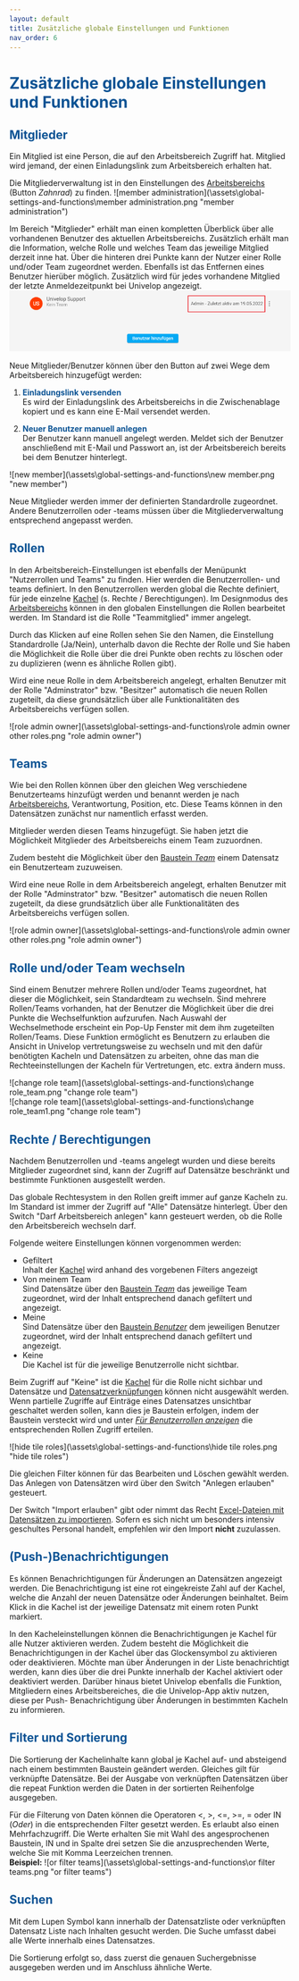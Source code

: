 ```yaml
---
layout: default
title: Zusätzliche globale Einstellungen und Funktionen
nav_order: 6
---
```


# <span style="color:#0b5394">**Zusätzliche globale Einstellungen und Funktionen**</span>

## <span style="color:#0b5394">Mitglieder</span>

Ein Mitglied ist eine Person, die auf den Arbeitsbereich Zugriff hat.
Mitglied wird jemand, der einen Einladungslink zum Arbeitsbereich erhalten hat.

Die Mitgliederverwaltung ist in den Einstellungen des
[Arbeitsbereichs](/docs/software-structure.html#arbeitsbereiche)
(Button *Zahnrad*) zu finden.
![member administration](\assets\global-settings-and-functions\member administration.png "member administration")

Im Bereich "Mitglieder" erhält man einen kompletten Überblick über alle vorhandenen Benutzer des aktuellen Arbeitsbereichs. Zusätzlich erhält man die Information, welche Rolle und welches Team das jeweilige Mitglied derzeit inne hat. Über die hinteren drei Punkte kann der Nutzer einer Rolle und/oder Team zugeordnet werden. Ebenfalls ist das Entfernen eines Benutzer hierüber möglich. Zusätzlich wird für jedes vorhandene Mitglied der letzte Anmeldezeitpunkt bei Univelop
angezeigt. 
![members](\assets\global-settings-and-functions\members.png "members")

Neue Mitglieder/Benutzer können über den Button auf zwei Wege dem Arbeitsbereich hinzugefügt werden:

1. <span style="color:#0b5394">**Einladungslink versenden**</span>  
    Es wird der Einladungslink des Arbeitsbereichs in die Zwischenablage kopiert und es kann
    eine E-Mail versendet werden.

2. <span style="color:#0b5394">**Neuer Benutzer manuell anlegen**</span>  
    Der Benutzer kann manuell angelegt werden. Meldet sich der Benutzer anschließend mit E-Mail
    und Passwort an, ist der Arbeitsbereich bereits bei dem Benutzer hinterlegt.

![new member](\assets\global-settings-and-functions\new member.png "new member")

Neue Mitglieder werden immer der definierten Standardrolle zugeordnet. Andere Benutzerrollen
oder -teams müssen über die Mitgliederverwaltung entsprechend angepasst werden.

## <span style="color:#0b5394">Rollen</span>

In den Arbeitsbereich-Einstellungen ist ebenfalls der Menüpunkt "Nutzerrollen und Teams" zu
finden. Hier werden die Benutzerrollen- und teams definiert. In den Benutzerrollen werden
global die Rechte definiert, für jede einzelne
[Kachel](/docs/software-structure.html#kacheln)
(s. Rechte / Berechtigungen). Im Designmodus des
[Arbeitsbereichs](/docs/software-structure.html#arbeitsbereiche)
können  in den globalen Einstellungen die Rollen bearbeitet werden. Im Standard
ist die Rolle "Teammitglied" immer angelegt.

Durch das Klicken auf eine Rollen sehen Sie den Namen, die Einstellung Standardrolle (Ja/Nein),
unterhalb davon die Rechte der Rolle und Sie haben die Möglichkeit die Rolle über die drei Punkte
oben rechts zu löschen oder zu duplizieren (wenn es ähnliche Rollen gibt).

Wird eine neue Rolle in dem Arbeitsbereich angelegt, erhalten Benutzer mit der Rolle "Adminstrator" bzw.
"Besitzer" automatisch die neuen Rollen zugeteilt, da diese grundsätzlich über alle Funktionalitäten
des Arbeitsbereichs verfügen sollen.

![role admin owner](\assets\global-settings-and-functions\role admin owner other roles.png "role admin owner")

## <span style="color:#0b5394">Teams</span>

Wie bei den Rollen können über den gleichen Weg verschiedene Benutzerteams hinzufügt werden und benannt
werden je nach
[Arbeitsbereichs](/docs/software-structure.html#arbeitsbereiche),
Verantwortung, Position, etc. Diese Teams können in den Datensätzen zunächst nur namentlich erfasst werden.

Mitglieder werden diesen Teams hinzugefügt. Sie haben jetzt die Möglichkeit Mitglieder des Arbeitsbereichs
einem Team zuzuordnen.

Zudem besteht die Möglichkeit über den
[Baustein *Team*](/docs/record-spec-settings/grand-childs-form/team.html)
einem Datensatz ein Benutzerteam zuzuweisen.

Wird eine neue Rolle in dem Arbeitsbereich angelegt, erhalten Benutzer mit der Rolle "Adminstrator" bzw.
"Besitzer" automatisch die neuen Rollen zugeteilt, da diese grundsätzlich über alle Funktionalitäten
des Arbeitsbereichs verfügen sollen.

![role admin owner](\assets\global-settings-and-functions\role admin owner other roles.png "role admin owner")

## <span style="color:#0b5394">Rolle und/oder Team wechseln</span>

Sind einem Benutzer mehrere Rollen und/oder Teams zugeordnet, hat dieser die Möglichkeit, sein Standardteam zu wechseln.
Sind mehrere Rollen/Teams vorhanden, hat der Benutzer die Möglichkeit über die drei Punkte die Wechselfunktion aufzurufen.
Nach Auswahl der Wechselmethode erscheint ein Pop-Up Fenster mit dem ihm zugeteilten Rollen/Teams. Diese Funktion ermöglicht
es Benutzern zu erlauben die Ansicht in Univelop vertretungsweise zu wechseln und mit den dafür benötigten Kacheln und
Datensätzen zu arbeiten, ohne das man die Rechteeinstellungen der Kacheln für Vertretungen, etc. extra ändern muss.

![change role team](\assets\global-settings-and-functions\change role_team.png "change role team")  
![change role team](\assets\global-settings-and-functions\change role_team1.png "change role team")
## <span style="color:#0b5394">Rechte / Berechtigungen</span>

Nachdem Benutzerrollen und -teams angelegt wurden und diese bereits Mitglieder zugeordnet sind, kann
der Zugriff auf Datensätze beschränkt und bestimmte Funktionen ausgestellt werden.

Das globale Rechtesystem in den Rollen greift immer auf ganze Kacheln zu. Im Standard ist immer der
Zugriff auf "Alle" Datensätze hinterlegt.
Über den Switch "Darf Arbeitsbereich anlegen" kann gesteuert werden, ob die Rolle den Arbeitsbereich
wechseln darf.

Folgende weitere Einstellungen können vorgenommen werden:
- Gefiltert  
    Inhalt der
    [Kachel](/docs/software-structure.html#kacheln)
    wird anhand des vorgebenen Filters angezeigt
- Von meinem Team  
    Sind Datensätze über den
    [Baustein *Team*](/docs/record-spec-settings/grand-childs-form/team.html)
    das jeweilige Team zugeordnet, wird der Inhalt entsprechend danach gefiltert und angezeigt.
- Meine  
    Sind Datensätze über den
    [Baustein *Benutzer*](/docs/record-spec-settings/grand-childs-form/user.html)
    dem jeweiligen Benutzer zugeordnet, wird der Inhalt entsprechend danach gefiltert und angezeigt.
- Keine  
    Die Kachel ist für die jeweilige Benutzerrolle nicht sichtbar.


Beim Zugriff auf "Keine" ist die
[Kachel](/docs/software-structure.html#kacheln)
für die Rolle nicht sichbar und Datensätze und
[Datensatzverknüpfungen](/docs/link-lists.html)
können nicht ausgewählt werden. Wenn partielle Zugriffe auf Einträge eines Datensatzes unsichtbar
geschaltet werden sollen, kann dies je Baustein erfolgen, indem der Baustein versteckt wird und unter
[*Für Benutzerrollen anzeigen*](/docs/design-mode-settings.html#kachel)
die entsprechenden Rollen Zugriff erteilen.

![hide tile roles](\assets\global-settings-and-functions\hide tile roles.png "hide tile roles")

Die gleichen Filter können für das Bearbeiten und Löschen gewählt werden. Das Anlegen von Datensätzen
wird über den Switch "Anlegen erlauben" gesteuert.

Der Switch "Import erlauben" gibt oder nimmt das Recht
[Excel-Dateien mit Datensätzen zu importieren](/docs/import-export.html#datens%C3%A4tze-und-inhalte).
Sofern es sich nicht um besonders intensiv geschultes Personal handelt, empfehlen wir den Import **nicht**
zuzulassen.

## <span style="color:#0b5394">(Push-)Benachrichtigungen</span>

Es können Benachrichtigungen für Änderungen an Datensätzen angezeigt werden. Die Benachrichtigung ist
eine rot eingekreiste Zahl auf der Kachel, welche die Anzahl der neuen Datensätze oder Änderungen
beinhaltet. Beim Klick in die Kachel ist der jeweilige Datensatz mit einem roten Punkt markiert.

In den Kacheleinstellungen können die Benachrichtigungen je Kachel für alle Nutzer aktivieren werden.
Zudem besteht die Möglichkeit die Benachrichtigungen in der Kachel über das Glockensymbol zu aktivieren
oder deaktivieren. Möchte man über Änderungen in der Liste benachrichtigt werden, kann dies über die
drei Punkte innerhalb der Kachel aktiviert oder deaktiviert werden. Darüber hinaus bietet Univelop ebenfalls
die Funktion, Mitgliedern eines Arbeitsbereiches, die die Univelop-App aktiv nutzen, diese per Push-
Benachrichtigung über Änderungen in bestimmten Kacheln zu informieren.

## <span style="color:#0b5394">Filter und Sortierung</span>

Die Sortierung der Kachelinhalte kann global je Kachel auf- und absteigend nach einem bestimmten
Baustein geändert werden. Gleiches gilt für verknüpfte Datensätze. Bei der Ausgabe von verknüpften
Datensätzen über die repeat Funktion werden die Daten in der sortierten Reihenfolge ausgegeben.

Für die Filterung von Daten können die Operatoren <, >, <=, >=, = oder IN (*Oder*) in die
entsprechenden Filter gesetzt werden. Es erlaubt also einen Mehrfachzugriff. Die Werte erhalten Sie
mit Wahl des angesprochenen Baustein, IN und in Spalte drei setzen Sie die anzusprechenden Werte,
welche Sie mit Komma Leerzeichen trennen.  
**Beispiel:**
![or filter teams](\assets\global-settings-and-functions\or filter teams.png "or filter teams")

## <span style="color:#0b5394">Suchen</span>

Mit dem Lupen Symbol kann innerhalb der Datensatzliste oder verknüpften Datensatz Liste
nach Inhalten gesucht werden. Die Suche umfasst dabei alle Werte innerhalb eines
Datensatzes.

Die Sortierung erfolgt so, dass zuerst die genauen Suchergebnisse ausgegeben werden und im Anschluss
ähnliche Werte.